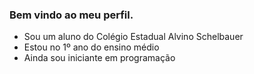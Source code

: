 ### Bem vindo ao meu perfil.

- Sou um aluno do Colégio Estadual Alvino Schelbauer
- Estou no 1º ano do ensino médio
- Ainda sou iniciante em programação
